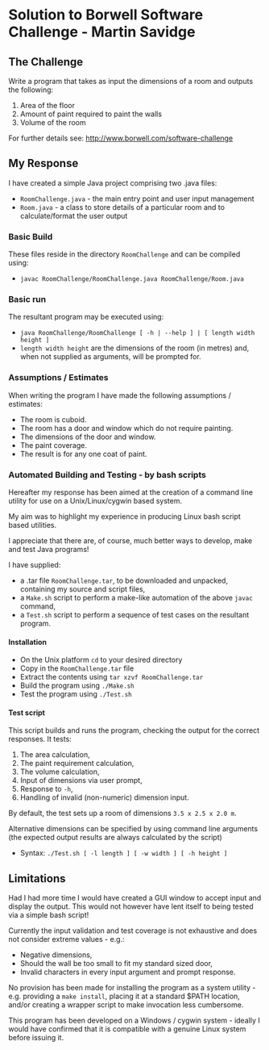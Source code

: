 # Solution to Borwell Software Challenge - Martin Savidge

## The Challenge
 
Write a program that takes as input the dimensions of a room and outputs the following:
 1. Area of the floor
 2. Amount of paint required to paint the walls
 3. Volume of the room

For further details see: http://www.borwell.com/software-challenge

## My Response

I have created a simple Java project comprising two .java files:
 - `RoomChallenge.java` - the main entry point and user input management
 - `Room.java` - a class to store details of a particular room and to calculate/format the user output

### Basic Build
These files reside in the directory `RoomChallenge` and can be compiled using:
 - `javac RoomChallenge/RoomChallenge.java RoomChallenge/Room.java`

### Basic run
The resultant program may be executed using:
 - `java RoomChallenge/RoomChallenge [ -h | --help ] | [ length width height ]`
 - `length width height` are the dimensions of the room (in metres) and, when not supplied as arguments, will be prompted for.

### Assumptions / Estimates
When writing the program I have made the following assumptions / estimates:
 - The room is cuboid.
 - The room has a door and window which do not require painting.
 - The dimensions of the door and window.
 - The paint coverage.
 - The result is for any one coat of paint.

### Automated Building and Testing - by bash scripts
Hereafter my response has been aimed at the creation of a command line utility for use on a Unix/Linux/cygwin based system.

My aim was to highlight my experience in producing Linux bash script based utilities.

I appreciate that there are, of course, much better ways to develop, make and test Java programs!

I have supplied:
 - a .tar file `RoomChallenge.tar`, to be downloaded and unpacked, containing my source and script files,
 - a `Make.sh` script to perform a make-like automation of the above `javac` command,
 - a `Test.sh` script to perform a sequence of test cases on the resultant program.

#### Installation

 - On the Unix platform `cd` to your desired directory
 - Copy in the `RoomChallenge.tar` file
 - Extract the contents using `tar xzvf RoomChallenge.tar`
 - Build the program using `./Make.sh`
 - Test the program using `./Test.sh`

#### Test script
This script builds and runs the program, checking the output for the correct responses. It tests:
 1. The area calculation,
 2. The paint requirement calculation,
 3. The volume calculation,
 4. Input of dimensions via user prompt,
 5. Response to `-h`,
 6. Handling of invalid (non-numeric) dimension input.

By default, the test sets up a room of dimensions `3.5 x 2.5 x 2.0 m`.

Alternative dimensions can be specified by using command line arguments (the expected output results are always calculated by the script)
 - Syntax: `./Test.sh [ -l length ] [ -w width ] [ -h height ]`

## Limitations

Had I had more time I would have created a GUI window to accept input and display the output.
This would not however have lent itself to being tested via a simple bash script!

Currently the input validation and test coverage is not exhaustive and does not consider extreme values - e.g.:
 - Negative dimensions,
 - Should the wall be too small to fit my standard sized door,
 - Invalid characters in every input argument and prompt response.

No provision has been made for installing the program as a system utility - e.g. providing a `make install`, placing it at a standard $PATH location, and/or creating a wrapper script to make invocation less cumbersome.

This program has been developed on a Windows / cygwin system - ideally I would have confirmed that it is compatible with a genuine Linux system before issuing it.

